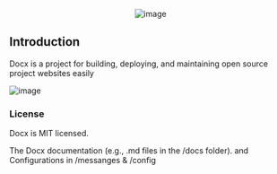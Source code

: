 <center>

![image](https://user-images.githubusercontent.com/46490801/148875921-23b16a18-2b1d-437d-b17c-95b31f36be68.png)

</center>

## Introduction
Docx is a project for building, deploying, and maintaining open source project websites easily

![image](https://user-images.githubusercontent.com/46490801/148875872-54005e96-129c-4742-97f4-e1022957fdd7.png)

### License
Docx is MIT licensed.

The Docx documentation (e.g., .md files in the /docs folder). and Configurations in /messanges & /config
